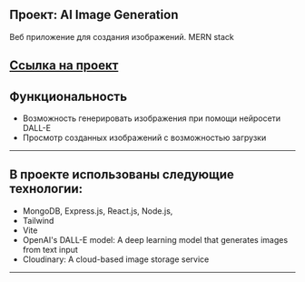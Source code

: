 Проект: AI Image Generation
---
Веб приложение для создания изображений. MERN stack

[Ссылка на проект](https://generationai.itleiman.ru)
---
## Функциональность

+ Возможность генерировать изображения при помощи нейросети DALL-E
+ Просмотр созданных изображений с возможностью загрузки

---
## В проекте использованы следующие технологии:

+ MongoDB, Express.js, React.js, Node.js, 
+ Tailwind
+ Vite
+ OpenAI's DALL-E model: A deep learning model that generates images from text input
+ Cloudinary: A cloud-based image storage service

---

